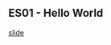 ## ES01 - Hello World 
[slide](https://docs.google.com/presentation/d/1a-PvyF8f_KguYHWX71ENgFN0zBWoJeqk8gegUGri1Ec/edit?usp=sharing)


